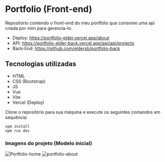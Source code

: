 # Portfolio (Front-end)
Repositório contendo o front-end do meu portfólio que consome uma api criada por mim para gerencia-lo.

* Deploy: https://portfolio-elder.vercel.app/about
* API: https://portfolio-elder-back.vercel.app/api/api/projects
* Back-End: https://github.com/eldersb/portfolio-back

## Tecnologias utilizadas
* HTML
* CSS (Bootstrap)
* JS
* Vue
* Vite
* Vercel (Deploy)

Clone o repositório para sua máquina e execute os seguintes comandos em sequência:

```
npm install
npm run dev
```

### Imagens do projeto (Modelo inicial)
![Portfolio-home](https://github.com/user-attachments/assets/19fe16ca-0f00-4dfc-8507-049b5af00d40)
![portfolio-about](https://github.com/user-attachments/assets/19cea2b0-fe2c-406b-9f40-f2567088cef7)

